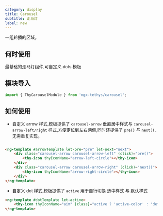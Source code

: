 ```yaml
---
category: display
title: Carousel
subtitle: 走马灯
label: new
---
```


<alert>一组轮播的区域。</alert>

## 何时使用

最基础的走马灯组件,可自定义 dots 模板


## 模块导入

```typescript
import { ThyCarouselModule } from 'ngx-tethys/carousel';
```

## 如何使用

- 自定义 arrow 样式,模板提供了 `carousel-arrow` 垂直居中样式与 `carousel-arrow-left/right` 样式,方便定位到左右两侧,同时还提供了 `pre()` 与 `next()`,无需重复实现。

```html

<ng-template #arrowTemplate let-pre="pre" let-next="next">
    <div class="carousel-arrow carousel-arrow-left" (click)="pre()">
        <thy-icon thyIconName="arrow-left-circle"></thy-icon>
    </div>
    <div class="carousel-arrow carousel-arrow-right" (click)="next()">
        <thy-icon thyIconName="arrow-right-circle"></thy-icon>
    </div>
</ng-template>
```

- 自定义 dot 样式,模板提供了 `active` 用于自行切换 选中样式 与 默认样式

```html
<ng-template #dotTemplate let-active>
    <thy-icon thyIconName="aim" [class]="active ? 'active-color' : 'default-color'"></thy-icon>
</ng-template>
```

<example name="thy-carousel-basic-example" />
